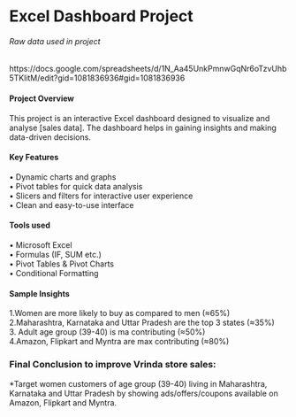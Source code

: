 <h1>Excel Dashboard Project</h1>
<h6> Raw data used in project</h6>
<body>https://docs.google.com/spreadsheets/d/1N_Aa45UnkPmnwGqNr6oTzvUhb5TKlitM/edit?gid=1081836936#gid=1081836936</body>
<h4>Project Overview</h4>
<body>This project is an interactive Excel dashboard designed to visualize and analyse [sales data]. The dashboard helps in gaining insights and making data-driven decisions.</body>
<h4>Key Features</h4>
<body>•	Dynamic charts and graphs
  <br>
•	Pivot tables for quick data analysis
  <br>
•	Slicers and filters for interactive user experience
  <br>
•	Clean and easy-to-use interface
  <br>
</body>
<h4>Tools used</h4>
•	Microsoft Excel
<br>
•	Formulas (IF, SUM etc.)
<br>
•	Pivot Tables & Pivot Charts
<br>
•	Conditional Formatting
<br>
<h4>Sample Insights</h4>
<body>
1.Women are more likely to buy as compared to men (≈65%)
  <br>
2.Maharashtra, Karnataka and Uttar Pradesh are the top 3 states (≈35%)
    <br>
3.	Adult age group (39-40) is ma contributing (≈50%)
    <br>
4.Amazon, Flipkart and Myntra are max contributing (≈80%)
  <br>
<h3>Final Conclusion to improve Vrinda store sales:</h3>
   
*Target women customers of age group (39-40) living in Maharashtra, Karnataka and Uttar Pradesh by showing ads/offers/coupons available on Amazon, Flipkart and Myntra.
</body>
